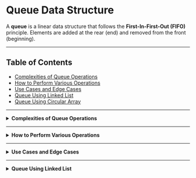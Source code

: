 # Queue Data Structure

A **queue** is a linear data structure that follows the **First-In-First-Out (FIFO)** principle. Elements are added at the rear (end) and removed from the front (beginning).

---

## Table of Contents

- [Complexities of Queue Operations](#complexities-of-queue-operations)
- [How to Perform Various Operations](#how-to-perform-various-operations)
- [Use Cases and Edge Cases](#use-cases-and-edge-cases)
- [Queue Using Linked List](#queue-using-linked-list)
- [Queue Using Circular Array](#queue-using-circular-array)

---

<details>
<summary><strong>Complexities of Queue Operations</strong></summary>

| Operation     | Plain Array (shift) | Circular Array | Linked List |
|---------------|:-------------------:|:--------------:|:-----------:|
| Enqueue       |        O(1)*        | O(1)           | O(1)        |
| Dequeue       |        O(n)*        | O(1)           | O(1)        |
| Front/Peek    |        O(1)         | O(1)           | O(1)        |
| IsEmpty       |        O(1)         | O(1)           | O(1)        |
| IsFull        |        O(1)         | O(1)           | N/A         |

> \*Array with shifting: Enqueue is O(1) if space is available; Dequeue is O(n) due to shifting elements.

#### Complexity Analysis

- **Worst Case:** O(n) for the plain array with shifting (after many dequeues), O(1) for circular array/linked list.
- **Average/Best Case:** O(1) for all except for the plain array with shifting.
- **When do we get O(n)?** When using a plain array, we need to shift after dequeue.

</details>

---

<details>
<summary><strong>How to Perform Various Operations</strong></summary>

### Enqueue (Add Element)
- **Linked List:** Add at tail. So, `tail == tail.next`
- **Circular Array:** Add at `rear/write` index, then advance it circularly.
- **Plain Array:** Add at next available index.

### Dequeue (Remove Element)
- **Linked List:** Remove from the head.
- **Circular Array:** Remove from the `front/read` index, then advance it circularly.
- **Plain Array:** Remove from front, then shift all elements left (inefficient).

### Peek/Front
- Return element at `front/read` (array) or `head` (linked list).

### IsEmpty
- **Array:** `front(read) == rear(write)` (circular), or `size == 0`.
- **Linked List:** `head == null`.

### IsFull (for fixed-size array)
- **Circular Array:** `(rear + 1) % capacity == front`. (Where `rear` is the `write` index, and `front` is the `read` index.)

</details>

---

<details>
<summary><strong>Use Cases and Edge Cases</strong></summary>

### Use Cases

- **Task Scheduling:** Print queue, CPU scheduling.
- **BFS Traversal:** Graph/tree level order traversal.
- **Stream Buffers:** Data streaming.
- **Order Processing:** Customer service, ticketing.

### Edge Cases

- **Empty Queue:** Dequeue or peek returns error/null.
- **Full Queue (Array):** Enqueue fails or resizes.
- **Wrap Around (Circular Array):** Rear/front indices wrap to 0.
- **Single Element:** After one dequeue, queue becomes empty.

</details>

---

<details>
<summary><strong>Queue Using Linked List</strong></summary>

### Why Use a Tail Pointer?

- **Without Tail:** Enqueue is O(n) (traverse to end).
- **With Tail:** Enqueue is O(1) (directly attach to tail).

### Operations

- **Enqueue:** 
1. Create a new node.  
2. tail.next = newNode
3. tail = newNode

- **Dequeue:**  
head = head.next  


- **isEmpty:**  
head == null 

</details>